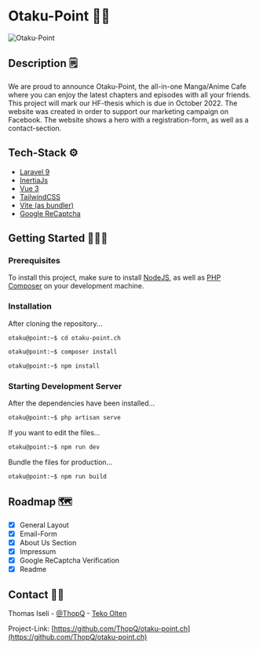 # Otaku-Point 🍥🎑

![Otaku-Point](https://otaku-point.ch/media/otaku-point_header.png)

## Description 🗒️

We are proud to announce Otaku-Point, the all-in-one Manga/Anime Cafe where you can enjoy the latest chapters and episodes with all your friends. This project will mark our HF-thesis which is due in October 2022.
The website was created in order to support our marketing campaign on Facebook. The website shows a hero with a registration-form, as well as a contact-section.

## Tech-Stack ⚙️

-   [Laravel 9](https://www.laravel.com)
-   [InertiaJs](https://inertiajs.com/)
-   [Vue 3](https://vuejs.org/)
-   [TailwindCSS](https://tailwindcss.com/)
-   [Vite (as bundler)](https://vitejs.dev/)
-   [Google ReCaptcha](https://www.google.com/recaptcha/about/)

## Getting Started 👨🏽‍💻

### Prerequisites

To install this project, make sure to install [NodeJS](https://nodejs.org/en/), as well as [PHP Composer](https://getcomposer.org/) on your development machine.

### Installation

After cloning the repository...

```sh
otaku@point:~$ cd otaku-point.ch

otaku@point:~$ composer install

otaku@point:~$ npm install
```

### Starting Development Server

After the dependencies have been installed...

```sh
otaku@point:~$ php artisan serve
```

If you want to edit the files...

```sh
otaku@point:~$ npm run dev
```

Bundle the files for production...

```sh
otaku@point:~$ npm run build
```

## Roadmap 🗺️

-   [x] General Layout
-   [x] Email-Form
-   [x] About Us Section
-   [x] Impressum
-   [x] Google ReCaptcha Verification
-   [x] Readme

## Contact 🧑🏽

Thomas Iseli - [@ThopQ](https://twitter.com/ThopQ) - [Teko Olten](https://teko.ch)

Project-Link: [https://github.com/ThopQ/otaku-point.ch](https://github.com/ThopQ/otaku-point.ch)

